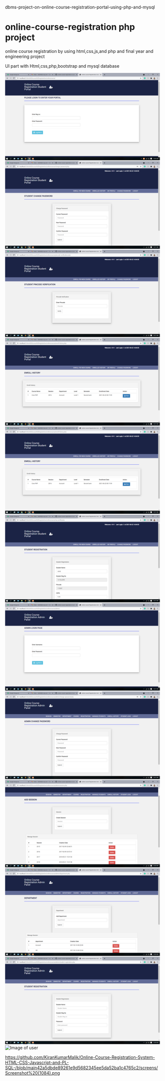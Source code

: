 dbms-project-on-online-course-registration-portal-using-php-and-mysql
# online-course-registration php project 

online course registration by using html,css,js,and php and final year and engineering project 

UI part with Html,css,php,bootstrap and mysql database

![Image of user](https://github.com/KiranKumarMalik/Online-Course-Registration-System-HTML-CSS-Javascript-and-PL-SQL-/blob/main/screens/Screenshot%20(1084).png)
![Image of user](https://github.com/KiranKumarMalik/Online-Course-Registration-System-HTML-CSS-Javascript-and-PL-SQL-/blob/main/screens/Screenshot%20(1085).png)
![Image of user](https://github.com/KiranKumarMalik/Online-Course-Registration-System-HTML-CSS-Javascript-and-PL-SQL-/blob/main/screens/Screenshot%20(1086).png)
![Image of user](https://github.com/KiranKumarMalik/Online-Course-Registration-System-HTML-CSS-Javascript-and-PL-SQL-/blob/main/screens/Screenshot%20(1087).png)
![Image of user](https://github.com/KiranKumarMalik/Online-Course-Registration-System-HTML-CSS-Javascript-and-PL-SQL-/blob/main/screens/Screenshot%20(1088).png)
![Image of user](https://github.com/KiranKumarMalik/Online-Course-Registration-System-HTML-CSS-Javascript-and-PL-SQL-/blob/main/screens/Screenshot%20(1089).png)
![Image of user](https://github.com/KiranKumarMalik/Online-Course-Registration-System-HTML-CSS-Javascript-and-PL-SQL-/blob/main/screens/Screenshot%20(1090).png)
![Image of user](https://github.com/KiranKumarMalik/Online-Course-Registration-System-HTML-CSS-Javascript-and-PL-SQL-/blob/main/screens/Screenshot%20(1091).png)
![Image of user](https://github.com/KiranKumarMalik/Online-Course-Registration-System-HTML-CSS-Javascript-and-PL-SQL-/blob/main/screens/Screenshot%20(1092).png)
![Image of user](https://github.com/KiranKumarMalik/Online-Course-Registration-System-HTML-CSS-Javascript-and-PL-SQL-/blob/main/screens/Screenshot%20(1095).png)
![Image of user](https://github.com/KiranKumarMalik/Online-Course-Registration-System-HTML-CSS-Javascript-and-PL-SQL-/blob/main/screens/Screenshot%20(1096).png)
![Image of user](https://github.com/nikhilkeshava/online-course-registration-/blob/master/screens/Screenshot%20(1097).png)

https://github.com/KiranKumarMalik/Online-Course-Registration-System-HTML-CSS-Javascript-and-PL-SQL-/blob/main42a5dbde89261e9d5682345ee5da52ba1c4765c2/screens/Screenshot%20(1084).png
